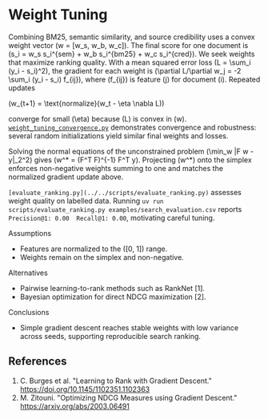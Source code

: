 # Weight Tuning

Combining BM25, semantic similarity, and source credibility uses a
convex weight vector \(w = [w_s, w_b, w_c]\). The final score for
one document is
\(s_i = w_s s_i^{sem} + w_b s_i^{bm25} + w_c s_i^{cred}\).
We seek weights that maximize ranking quality. With a mean squared error
loss \(L = \sum_i (y_i - s_i)^2\), the gradient for each weight is
\(\partial L/\partial w_j = -2 \sum_i (y_i - s_i) f_{ij}\), where
\(f_{ij}\) is feature \(j\) for document \(i\). Repeated updates

\(w_{t+1} = \text{normalize}(w_t - \eta \nabla L)\)

converge for small \(\eta\) because \(L\) is convex in \(w\).
[`weight_tuning_convergence.py`](../../scripts/weight_tuning_convergence.py)
demonstrates convergence and robustness: several random initializations yield
similar final weights and losses.

Solving the normal equations of the unconstrained problem
\(\min_w \|F w - y\|_2^2\) gives
\(w^* = (F^T F)^{-1} F^T y\). Projecting \(w^*\) onto the simplex
enforces non-negative weights summing to one and matches the normalized
gradient update above.

`[evaluate_ranking.py](../../scripts/evaluate_ranking.py)` assesses weight
quality on labelled data. Running
`uv run scripts/evaluate_ranking.py examples/search_evaluation.csv`
reports `Precision@1: 0.00  Recall@1: 0.00`, motivating careful tuning.

Assumptions
- Features are normalized to the \([0, 1]\) range.
- Weights remain on the simplex and non-negative.

Alternatives
- Pairwise learning-to-rank methods such as RankNet [1].
- Bayesian optimization for direct NDCG maximization [2].

Conclusions
- Simple gradient descent reaches stable weights with low variance across
  seeds, supporting reproducible search ranking.

## References
1. C. Burges et al. "Learning to Rank with Gradient Descent."
   https://doi.org/10.1145/1102351.1102363
2. M. Zitouni. "Optimizing NDCG Measures using Gradient Descent."
   https://arxiv.org/abs/2003.06491
